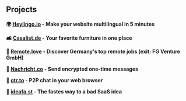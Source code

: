 ## Projects
<strong>

🌍 [Heylingo.io](https://heylingo.io) - Make your website multilingual in 5 minutes

🛋️ [Casalist.de](https://casalist.de) - Your favorite furniture in one place

🏡 [Remote.love](https://remote.love) - Discover Germany's top remote jobs (exit: FG Venture GmbH)

🔗 [Nachricht.co](https://nachricht.co) - Send encrypted one-time messages

💬 [otr.to](https://otr.to) - P2P chat in your web browser

💬 [ideafa.st](https://ideafa.st) - The fastes way to a bad SaaS idea

</strong>
